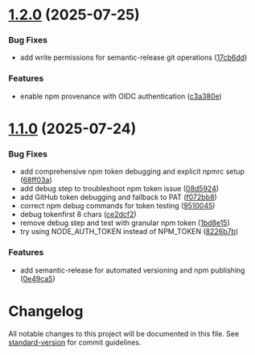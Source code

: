 # [1.2.0](https://github.com/yotoplay/twee2yoto/compare/v1.1.0...v1.2.0) (2025-07-25)


### Bug Fixes

* add write permissions for semantic-release git operations ([17cb6dd](https://github.com/yotoplay/twee2yoto/commit/17cb6dd345f1a294cde8dca2a27f1e4938cb56dd))


### Features

* enable npm provenance with OIDC authentication ([c3a380e](https://github.com/yotoplay/twee2yoto/commit/c3a380e73d8ce8e364afe9c05722e4ae1c2bcd4a))

# [1.1.0](https://github.com/yotoplay/twee2yoto/compare/v1.0.1...v1.1.0) (2025-07-24)


### Bug Fixes

* add comprehensive npm token debugging and explicit npmrc setup ([68ff03a](https://github.com/yotoplay/twee2yoto/commit/68ff03ad627241e5516ce12e123301e935bc32cb))
* add debug step to troubleshoot npm token issue ([08d5924](https://github.com/yotoplay/twee2yoto/commit/08d59245d74ad5010c7177d58692e08f9148590b))
* add GitHub token debugging and fallback to PAT ([f072bb8](https://github.com/yotoplay/twee2yoto/commit/f072bb8a79fbe38005eea78b37b2520947a3d48a))
* correct npm debug commands for token testing ([9510045](https://github.com/yotoplay/twee2yoto/commit/95100458789b32bc134f9e9f6abfd9a297f0e6f6))
* debug tokenfirst 8 chars ([ce2dcf2](https://github.com/yotoplay/twee2yoto/commit/ce2dcf274b50398044d2dd26e4a1863002d40e47))
* remove debug step and test with granular npm token ([1bd8e15](https://github.com/yotoplay/twee2yoto/commit/1bd8e15a73e1bf2792123969cb1e3d3fbce05240))
* try using NODE_AUTH_TOKEN instead of NPM_TOKEN ([8226b7b](https://github.com/yotoplay/twee2yoto/commit/8226b7b872bef3f20134efc53245e7730301b970))


### Features

* add semantic-release for automated versioning and npm publishing ([0e49ca5](https://github.com/yotoplay/twee2yoto/commit/0e49ca5a4b527e6005f0657afb3f2cb0f22d7b5d))

# Changelog

All notable changes to this project will be documented in this file. See [standard-version](https://github.com/conventional-changelog/standard-version) for commit guidelines.
